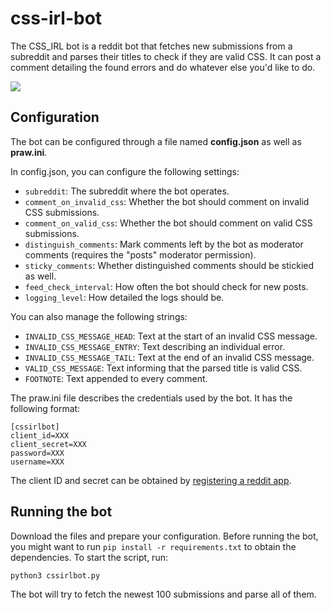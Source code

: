 # css-irl-bot
The CSS_IRL bot is a reddit bot that fetches new submissions from a subreddit and parses their titles to check if they are valid CSS. It can post a comment detailing the found errors and do whatever else you'd like to do.

<img src="https://1mi.pl/~lachcim/html/cssirlbot.png">

## Configuration
The bot can be configured through a file named **config.json** as well as **praw.ini**.

In config.json, you can configure the following settings:

* `subreddit`: The subreddit where the bot operates.
* `comment_on_invalid_css`: Whether the bot should comment on invalid CSS submissions.
* `comment_on_valid_css`: Whether the bot should comment on valid CSS submissions.
* `distinguish_comments`: Mark comments left by the bot as moderator comments (requires the "posts" moderator permission).
* `sticky_comments`: Whether distinguished comments should be stickied as well.
* `feed_check_interval`: How often the bot should check for new posts.
* `logging_level`: How detailed the logs should be.

You can also manage the following strings:

* `INVALID_CSS_MESSAGE_HEAD`: Text at the start of an invalid CSS message.
* `INVALID_CSS_MESSAGE_ENTRY`: Text describing an individual error.
* `INVALID_CSS_MESSAGE_TAIL`: Text at the end of an invalid CSS message.
* `VALID_CSS_MESSAGE`: Text informing that the parsed title is valid CSS.
* `FOOTNOTE`: Text appended to every comment.

The praw.ini file describes the credentials used by the bot. It has the following format:
```
[cssirlbot]
client_id=XXX
client_secret=XXX
password=XXX
username=XXX
```
The client ID and secret can be obtained by [registering a reddit app](https://reddit.com/prefs/apps).

## Running the bot

Download the files and prepare your configuration. Before running the bot, you might want to run `pip install -r requirements.txt` to obtain the dependencies. To start the script, run:

```
python3 cssirlbot.py
```

The bot will try to fetch the newest 100 submissions and parse all of them.
